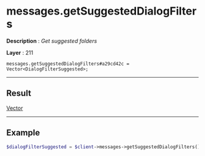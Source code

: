 # messages.getSuggestedDialogFilters

**Description** : *Get suggested folders*

**Layer** : 211

```tl
messages.getSuggestedDialogFilters#a29cd42c = Vector<DialogFilterSuggested>;
```

---

## Result

[Vector<DialogFilterSuggested>](type/DialogFilterSuggested)

---

## Example

```php
$dialogFilterSuggested = $client->messages->getSuggestedDialogFilters();
```